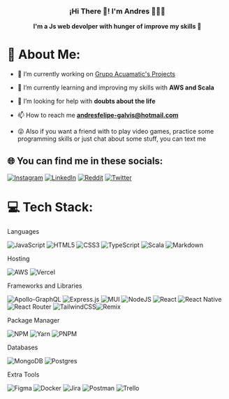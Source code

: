 
<p align="center" width="500">
   <h3 align="center">¡Hi There 👋! I'm Andres  👨🏻‍💻</h3>
   <p align="center"><b>I'm a Js web devolper with hunger of improve my skills 💪</b></p>
</p>

# 💫 About Me:

- 🔭 I’m currently working on [Grupo Acuamatic's Projects](https://acuamatic.co)

- 🌱 I’m currently learning and improving my skills with **AWS and Scala**

- 🤝 I’m looking for help with **doubts about the life**

- 📫 How to reach me **andresfelipe-galvis@hotmail.com**

- 😜 Also if you want a friend with to play video games, practice some programming skills or just chat about some stuff, you can text me 


## 🌐 You can find me in these socials:

[![Instagram](https://img.shields.io/badge/Instagram-%23E4405F.svg?logo=Instagram&logoColor=white)](https://instagram.com/no_soy_cepeda) [![LinkedIn](https://img.shields.io/badge/LinkedIn-%230077B5.svg?logo=linkedin&logoColor=white)](https://www.linkedin.com/in/andres-galvis-453a21210) [![Reddit](https://img.shields.io/badge/Reddit-%23FF4500.svg?logo=Reddit&logoColor=white)](https://reddit.com/user/Galvixx) [![Twitter](https://img.shields.io/badge/Twitter-%231DA1F2.svg?logo=Twitter&logoColor=white)](https://twitter.com/No_Soy_Cepeda)

# 💻 Tech Stack:

Languages

![JavaScript](https://img.shields.io/badge/javascript-%23323330.svg?style=for-the-badge&logo=javascript&logoColor=%23F7DF1E) ![HTML5](https://img.shields.io/badge/html5-%23E34F26.svg?style=for-the-badge&logo=html5&logoColor=white) ![CSS3](https://img.shields.io/badge/css3-%231572B6.svg?style=for-the-badge&logo=css3&logoColor=white) ![TypeScript](https://img.shields.io/badge/typescript-%23007ACC.svg?style=for-the-badge&logo=typescript&logoColor=white) ![Scala](https://img.shields.io/badge/scala-%23DC322F.svg?style=for-the-badge&logo=scala&logoColor=white) ![Markdown](https://img.shields.io/badge/markdown-%23000000.svg?style=for-the-badge&logo=markdown&logoColor=white)

Hosting

![AWS](https://img.shields.io/badge/AWS-%23FF9900.svg?style=for-the-badge&logo=amazon-aws&logoColor=white) ![Vercel](https://img.shields.io/badge/vercel-%23000000.svg?style=for-the-badge&logo=vercel&logoColor=white)

Frameworks and Libraries

![Apollo-GraphQL](https://img.shields.io/badge/-ApolloGraphQL-311C87?style=for-the-badge&logo=apollo-graphql) ![Express.js](https://img.shields.io/badge/express.js-%23404d59.svg?style=for-the-badge&logo=express&logoColor=%2361DAFB) ![MUI](https://img.shields.io/badge/MUI-blue?style=for-the-badge&logo=mui&logoColor=white) ![NodeJS](https://img.shields.io/badge/node.js-6DA55F?style=for-the-badge&logo=node.js&logoColor=white) ![React](https://img.shields.io/badge/react-%2320232a.svg?style=for-the-badge&logo=react&logoColor=%2361DAFB) ![React Native](https://img.shields.io/badge/react_native-%2320232a.svg?style=for-the-badge&logo=react&logoColor=%2361DAFB) ![React Router](https://img.shields.io/badge/React_Router-CA4245?style=for-the-badge&logo=react-router&logoColor=white) ![TailwindCSS](https://img.shields.io/badge/tailwindcss-%2338B2AC.svg?style=for-the-badge&logo=tailwind-css&logoColor=white)![Remix](https://img.shields.io/badge/Remix-black?style=for-the-badge&logo=remix&logoColor=white)

Package Manager

![NPM](https://img.shields.io/badge/NPM-%23000000.svg?style=for-the-badge&logo=npm&logoColor=white) ![Yarn](https://img.shields.io/badge/yarn-%232C8EBB.svg?style=for-the-badge&logo=yarn&logoColor=white) ![PNPM](https://img.shields.io/badge/PNPM-lightgrey?style=for-the-badge&logo=pnpm&logoColor=yellow)

Databases

![MongoDB](https://img.shields.io/badge/MongoDB-%234ea94b.svg?style=for-the-badge&logo=mongodb&logoColor=white) ![Postgres](https://img.shields.io/badge/postgres-%23316192.svg?style=for-the-badge&logo=postgresql&logoColor=white)

Extra Tools

![Figma](https://img.shields.io/badge/figma-%23F24E1E.svg?style=for-the-badge&logo=figma&logoColor=white) ![Docker](https://img.shields.io/badge/docker-%230db7ed.svg?style=for-the-badge&logo=docker&logoColor=white) ![Jira](https://img.shields.io/badge/jira-%230A0FFF.svg?style=for-the-badge&logo=jira&logoColor=white) ![Postman](https://img.shields.io/badge/Postman-FF6C37?style=for-the-badge&logo=postman&logoColor=white) ![Trello](https://img.shields.io/badge/Trello-%23026AA7.svg?style=for-the-badge&logo=Trello&logoColor=white)



<!-- I used GPRM tool -> ( https://gprm.itsvg.in ) to generate this profile readme, thanks a lot to the author @VishwaGauravIn -->
